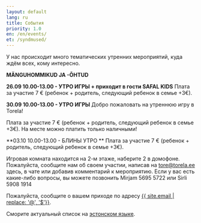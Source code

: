 ```yaml
---
layout: default
lang: ru
title: События
priority: 1.0
en: /en/events/
et: /syndmused/
---
```

У нас происходит много тематических утренних мероприятий, куда ждём всех, кому интересно.

**MÄNGUHOMMIKUD JA -ÕHTUD**

**26.09 10.00-13.00 - УТРО ИГРЫ + приходит в гости SAFAL KIDS**
Плата за участие 7 € (ребенок + родитель, следующий ребенок в семье +3€).

**30.09 10.00-13.00 - УТРО ИГРЫ**
Добро пожаловать на утреннюю игру в Torela!

Плата за участие 7 € (ребенок + родитель, следующий ребенок в семье +3€).
На месте можно платить только наличными!

**03.10 10.00-13.00 - БЛИНЫ УТРО **
Плата за участие 7 € (ребенок + родитель, следующий ребенок в семье +3€).


Игровая комната находится на 2-м этаже, наберите 2 в домофоне. Пожалуйста, сообщите нам об своем участии, написав на tore@torela.ee здесь, в чате или добавив комментарий к мероприятию.
Если у вас есть какие-либо вопросы, вы можете позвонить  Mirjam 5695 5722 или Sirli 5908 1914

Пожалуйста, сообщите о вашем приходе по адресу [{{ site.email | replace: '@', '$'}}](mailto).

Сморите актуальный список на [эстонском языке](/syndmused/).


